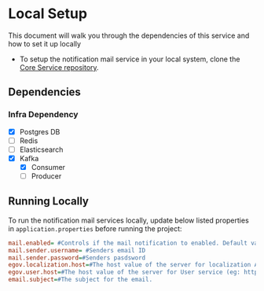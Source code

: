 # Local Setup

This document will walk you through the dependencies of this service and how to set it up locally

- To setup the notification mail service in your local system, clone the [Core Service repository](https://github.com/egovernments/core-services).

## Dependencies

### Infra Dependency

- [X] Postgres DB
- [ ] Redis
- [ ] Elasticsearch
- [X] Kafka
  - [X] Consumer
  - [ ] Producer

## Running Locally

To run the notification mail services locally, update below listed properties in `application.properties` before running the project:

```ini
mail.enabled= #Controls if the mail notification to enabled. Default value is true.
mail.sender.username= #Senders email ID
mail.sender.password=#Senders pasdsword
egov.localization.host=#The host value of the server for localization API (eg: https://egov-micro-qa.egovernments.org/citizen/)
egov.user.host=#The host value of the server for User service (eg: https://egov-micro-qa.egovernments.org/citizen/)
email.subject=#The subject for the email.
```
